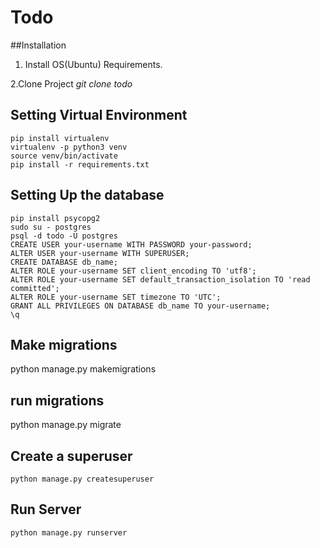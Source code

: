 Todo
==============


##Installation
 
 1. Install OS(Ubuntu) Requirements.

 2.Clone Project
    _git clone <repository> todo_

## Setting Virtual Environment

    pip install virtualenv
    virtualenv -p python3 venv
    source venv/bin/activate
    pip install -r requirements.txt    

## Setting Up the database

    pip install psycopg2
    sudo su - postgres
    psql -d todo -U postgres
    CREATE USER your-username WITH PASSWORD your-password;
    ALTER USER your-username WITH SUPERUSER;
    CREATE DATABASE db_name;
    ALTER ROLE your-username SET client_encoding TO 'utf8';
    ALTER ROLE your-username SET default_transaction_isolation TO 'read committed';
    ALTER ROLE your-username SET timezone TO 'UTC';
    GRANT ALL PRIVILEGES ON DATABASE db_name TO your-username;
    \q
   
## Make migrations

   python manage.py makemigrations

## run migrations
   
   python manage.py migrate

## Create a superuser

    python manage.py createsuperuser

## Run Server

    python manage.py runserver



